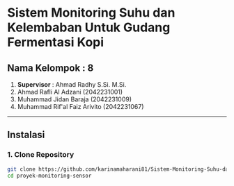 # Sistem Monitoring Suhu dan Kelembaban Untuk Gudang Fermentasi Kopi

## Nama Kelompok : 8
1. **Supervisor** : Ahmad Radhy S.Si. M.Si.  
2. Ahmad Rafli Al Adzani (2042231001)  
3. Muhammad Jidan Baraja (2042231009)  
4. Muhammad Rif'al Faiz Arivito (2042231067)

---

## Instalasi

### 1. Clone Repository

```bash
git clone https://github.com/karinamaharani81/Sistem-Monitoring-Suhu-dan-Kelembaban
cd proyek-monitoring-sensor
